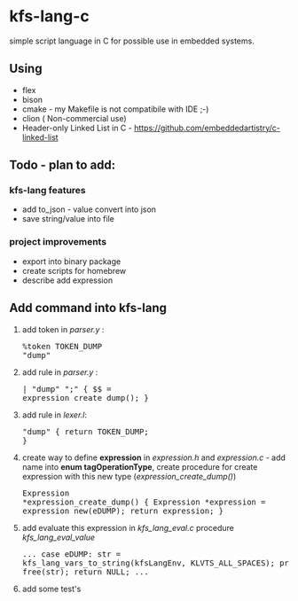 # kfs-lang-c
simple script language in C for possible use in embedded systems.


## Using
 - flex
 - bison
 - cmake - my Makefile is not compatibile with IDE ;-)
 - clion ( Non-commercial use)
 - Header-only Linked List in C - https://github.com/embeddedartistry/c-linked-list

## Todo - plan to add:
### kfs-lang features
 - add to_json - value convert into json
 - save string/value into file

### project improvements
 - export into binary package
 - create scripts for homebrew
 - describe add expression

## Add command into kfs-lang
1. add token in <i>parser.y</i> : <pre>%token TOKEN_DUMP     "dump"</pre>
2. add rule in <i>parser.y</i> : <pre>| "dump" ";"  { $$ = expression_create_dump(); }</pre>
3. add rule in <i>lexer.l</i>: <pre>"dump"      { return TOKEN_DUMP; }</pre>
3. create way to define <b>expression</b> in <i>expression.h</i> and <i>expression.c</i> - add name into <b>enum tagOperationType</b>, create procedure for create expression with this new type (<i>expression_create_dump()</i>) <pre>Expression *expression_create_dump() {
   Expression *expression = expression_new(eDUMP);
   return expression;
}</pre>
4. add evaluate this expression in <i>kfs_lang_eval.c</i> procedure <i>kfs_lang_eval_value</i><pre>...
case eDUMP:
  str = kfs_lang_vars_to_string(kfsLangEnv, KLVTS_ALL_SPACES);
  printf("%s",str);
  free(str);
  return NULL;
...</pre>
5. add some test's